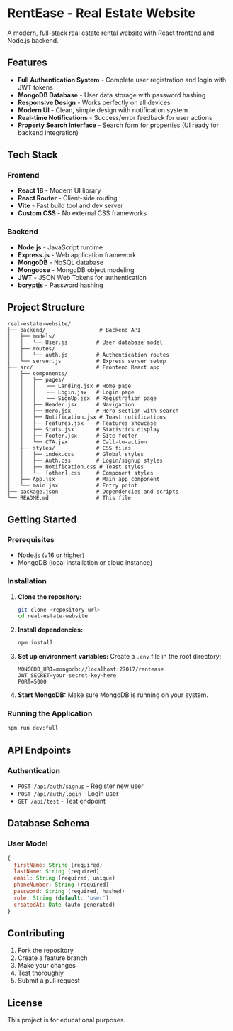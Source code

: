 # RentEase - Real Estate Website

A modern, full-stack real estate rental website with React frontend and Node.js backend.

## Features

- **Full Authentication System** - Complete user registration and login with JWT tokens
- **MongoDB Database** - User data storage with password hashing
- **Responsive Design** - Works perfectly on all devices
- **Modern UI** - Clean, simple design with notification system
- **Real-time Notifications** - Success/error feedback for user actions
- **Property Search Interface** - Search form for properties (UI ready for backend integration)

## Tech Stack

### Frontend
- **React 18** - Modern UI library
- **React Router** - Client-side routing
- **Vite** - Fast build tool and dev server
- **Custom CSS** - No external CSS frameworks

### Backend
- **Node.js** - JavaScript runtime
- **Express.js** - Web application framework
- **MongoDB** - NoSQL database
- **Mongoose** - MongoDB object modeling
- **JWT** - JSON Web Tokens for authentication
- **bcryptjs** - Password hashing

## Project Structure

```
real-estate-website/
├── backend/                 # Backend API
│   ├── models/
│   │   └── User.js         # User database model
│   ├── routes/
│   │   └── auth.js         # Authentication routes
│   └── server.js           # Express server setup
├── src/                    # Frontend React app
│   ├── components/
│   │   ├── pages/
│   │   │   ├── Landing.jsx # Home page
│   │   │   ├── Login.jsx   # Login page
│   │   │   └── SignUp.jsx  # Registration page
│   │   ├── Header.jsx      # Navigation
│   │   ├── Hero.jsx        # Hero section with search
│   │   ├── Notification.jsx # Toast notifications
│   │   ├── Features.jsx    # Features showcase
│   │   ├── Stats.jsx       # Statistics display
│   │   ├── Footer.jsx      # Site footer
│   │   └── CTA.jsx         # Call-to-action
│   ├── styles/             # CSS files
│   │   ├── index.css       # Global styles
│   │   ├── Auth.css        # Login/signup styles
│   │   ├── Notification.css # Toast styles
│   │   └── [other].css     # Component styles
│   ├── App.jsx             # Main app component
│   └── main.jsx            # Entry point
├── package.json            # Dependencies and scripts
└── README.md               # This file
```

## Getting Started

### Prerequisites
- Node.js (v16 or higher)
- MongoDB (local installation or cloud instance)

### Installation

1. **Clone the repository:**
   ```bash
   git clone <repository-url>
   cd real-estate-website
   ```

2. **Install dependencies:**
   ```bash
   npm install
   ```

3. **Set up environment variables:**
   Create a `.env` file in the root directory:
   ```env
   MONGODB_URI=mongodb://localhost:27017/rentease
   JWT_SECRET=your-secret-key-here
   PORT=5000
   ```

4. **Start MongoDB:**
   Make sure MongoDB is running on your system.

### Running the Application

```bash
npm run dev:full
```

## API Endpoints

### Authentication
- `POST /api/auth/signup` - Register new user
- `POST /api/auth/login` - Login user
- `GET /api/test` - Test endpoint

## Database Schema

### User Model
```javascript
{
  firstName: String (required)
  lastName: String (required)
  email: String (required, unique)
  phoneNumber: String (required)
  password: String (required, hashed)
  role: String (default: 'user')
  createdAt: Date (auto-generated)
}
```

## Contributing

1. Fork the repository
2. Create a feature branch
3. Make your changes
4. Test thoroughly
5. Submit a pull request

## License

This project is for educational purposes.

